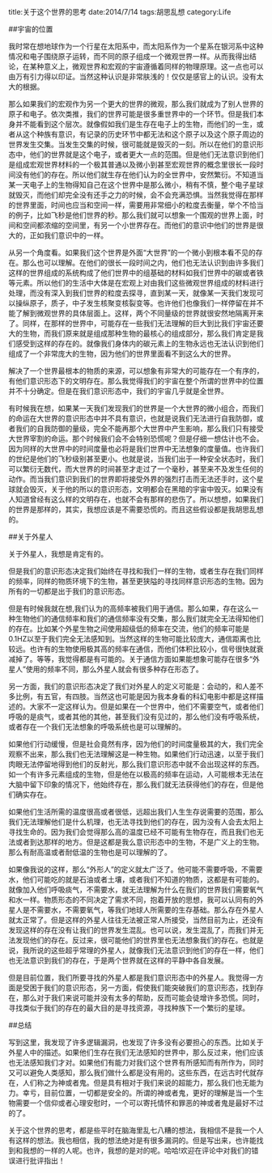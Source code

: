 title:关于这个世界的思考
date:2014/7/14
tags:胡思乱想
category:Life

##宇宙的位置
  
我时常在想地球作为一个行星在太阳系中，而太阳系作为一个星系在银河系中这种情况和电子围绕原子运转，而不同的原子组成一个微观世界一样。从而我得出结论，在某种意义上，微观世界和宏观的宇宙遵循着同样的物理原理。这一点也可以由万有引力得以印证。当然这种认识是非常肤浅的！仅仅是感官上的认识。没有太大的根据。

那么如果我们的宏观作为另一个更大的世界的微观，那么我们就成为了别人世界的原子和电子。依次类推，我们的世界可能是很多重世界中的一个环节。但是我们本身并不能看到这个层次。就像假如我们是生存在电子上的生物，而他们的一生，或者从这个种族有意识，有记录的历史环节中都无法和这个原子以及这个原子周边的世界发生交集。当发生交集的时候，很可能就是毁灭的一刻。所以在他们的意识形态中，他们的世界就是这个电子，或者更大一点的范围。但是他们无法意识到他们是组成宏观世界材料的一个极其普通以及微小到甚至宏观世界的概念里很长一段时间没有他们的存在。所以他们就生存在他们认为的全世界中，安然繁衍。不知道当某一天电子上的生物得知自己在这个世界中是那么微小，稍有不慎，整个电子星球就毁灭，而他们却完全没有还手之力的时候，会不会充满恐惧。当然我觉得在那样的世界里面，时间也应当和空间一样，需要用非常细小的粒度去衡量，举个不恰当的例子，比如飞秒是他们世界的秒。那么我们就可以想象一个围观的世界上面，时间和空间都浓缩的空间里，有另一个小世界存在。而他们的意识中他们的世界是很大的，正如我们意识中的一样。

从另一个角度看。如果我们这个世界是外面“大世界”的一个微小到根本看不见的存在。那么也可以理解。在他们的很长一段时间之内，他们也无法认识到由许多我们这样的世界组成的系统构成了他们世界中的组基础的材料如我们世界中的碳或者铁等元素。所以他们的生活中大体是在宏观上对由我们这些微观世界组成的材料进行处理，而没有深入到我们世界的粒度去探寻，直到某一天，就像某一天我们发现可以操纵原子，质子，中子发生核聚变核裂变等。也许他们也像我们一样停留在并不能了解到微观世界的具体层面上。这样，两个不同量级的世界就很安然地隔离开来了。同样，在那样的世界中，可能存在一些我们无法理解的巨大到比我们宇宙还要大的生物，而我们原来就是组成那种生物的最核心的组成部分，那么我们肯定是我们感受到这样的存在的。就像我们身体内的碳元素上的生物永远也无法认识到他们组成了一个非常庞大的生物，因为他们的世界里面看不到这么大的世界。

解决了一个世界最根本的物质的来源，可以想象有非常大的可能存在一个有序的，有他们意识形态下的文明存在。那么我觉得我们的宇宙在整个所谓的世界中的位置并不十分确定。但是在我们意识形态中，我们的宇宙几乎就是全世界。

有时候我在想，如果某一天我们发现我们的世界是一个大世界的微小组合，而我们的命运在大世界的意识形态中并不具有意识，也就是说我们无法进行自我防御，或者我们的自我防御的量级，完全不能再那个大世界中产生影响，那么我们只有接受大世界宰割的命运。那个时候我们会不会特别恐慌呢？但是仔细一想估计也不会。因为同样的大世界中的时间度量也必将是我们世界中无法想象的度量值。也许我们的世纪是他们的飞秒级别甚至更小。也就是说，当我们出于一种安全状态时，我们可以繁衍无数代，而大世界的时间甚至才走过了一个毫秒，甚至来不及发生任何的动作。而当我们意识到我们的世界即将接受外界的强烈打击而无法还手时，这个星球就会毁灭，关于他的所以的意识形态，文明都会在黑暗的宇宙中毁灭。如果没有人知道曾经有这么样的文明存在，也就不会有那样的悲伤了。所以想想，如果我们的世界是那样的，其实，我想应该是不需要恐慌的。而且这些假设都是我胡思乱想的。

##关于外星人

关于外星人，我想是肯定有的。

但是我们的意识形态决定我们始终在寻找和我们一样的生物，或者生存在我们同样的频率，同样的物质环境下的生物，甚至更狭隘的寻找同样意识形态的生物。因为所有的一切都是出于我们的意识形态。

但是有时候我就在想,我们认为的高频率被我们用于通信。那么如果，存在这么一种生物他们的通信频率和我们的通信频率没有交集，那么我们就完全无法得知他们的存在。比如某个外星生物之间使用超级低的频率在交流，他们的频率可能是0.1HZ以至于我们完全无法感知到。当然这样的生物可能比较庞大，通信距离也比较远。也许有的生物使用极其高的频率在通信，而他们体积比较小，信号很快就衰减掉了。等等，我觉得都是有可能的。关于通信方面如果能想象可能存在很多“外星人”使用的频率不同，那么外星人就会有很多种存在形态了。

另一方面，我们的意识形态决定了我们对外星人的定义可能是：会动的，和人差不多比例，有五官，有四肢。当然这也可能是因为我本身看的科幻电影中都是这样描述的。大家不一定这样认为。但是如果在一个世界中，他们不需要空气，或者他们呼吸的是痰气，或者其他的其他，甚至我们没有见过的，那么他们没有呼吸系统，或者存在一个我们无法想象的呼吸系统也是可以理解的。

如果他们行动缓慢，但是社会竟然有序，因为他们的时间度量极其的大，我们完全观察不出来，那么我们也无法理解这是一种生物。如果他们行动迅速，以至于我们肉眼无法停留地得到他们的反射光，那么我们意识形态中就不会出现这样的东西。如一个有许多元素组成的生物，但是他在以极高的频率在运动，人可能根本无法在大脑中留下印象的情况下，他始终存在，那么我们就无法获得他们的存在，但是他们确实存在。

如果他们生活所需的温度很高或者很低，远超出我们人生生存说需要的范围，那么我们无法理解他们是什么机理，也无法寻找到他们的存在，因为没有人会去太阳上寻找生命的。因为我们会觉得那么高的温度已经不可能有生物存在，而且我们也无法或者到达那样的地方。但是这都是我么意识形态中的生物，不是广义上的生物。那么有耐高温或者耐低温的生物也是可以理解的了。

如果像我说的这样，那么“外形人”的定义就太广泛了。他可能不需要呼吸，不需要水，他们可能吃的就是石油或者土壤，或者我们不知道的物质，这都是有可能的。就像加入他们呼吸痰气，不需要水，就无法理解为什么在我们的世界我们需要氧气和水一样。物质形态的不同决定了需求不同，抱着开放的思想，我可以认同有的外星人是不需要水，不需要氧气，等我们地球人所需要的生存基础。那么存在外星人就太正常了。但是这样的外星人往往无法被正常人所接受，当然目前为止，还没有发现这样的存在没有让我们的世界发生混乱。也可以说，发生混乱了，而我们并无法发现他们的存在。反过来，很可能他们的世界里也无法想象我们的存在。也就是说，我所说的这些超乎常理的外星人，就像我们无法意识到他们的存在一样，他们也无法意识到我们的存在，于是两个世界就在这样的平静中各自发展。

但是目前位置，我们所要寻找的外星人都是我们意识形态中的外星人。我觉得一方面是受困于我们的意识形态，另一方面，假使我们能突破我们的意识形态，找到存在，那么对于我们来说可能并没有太多的帮助，反而可能会徒增许多恐慌。同时，寻找类似于我们的存在的最大目的是寻找资源，寻找种族下一个繁衍的星球。

##总结

写到这里，我发现了许多逻辑漏洞，也发现了许多没有必要担心的东西。比如关于外星人中的描述。如果他们生存在我们无法感知的世界中，那么反过来，他们应该也无法感知我们才对。如果他们有能力对我们这个世界有所感知而有所作为，同时又可以避免人类感知，那么我们做什么都是没有用的。这些东西，在远古时代就存在，人们称之为神或者鬼。但是具有相对于我们来说的超能力，那么我们也无能为力。幸亏，目前位置，一切都是安全的。所谓的神或者鬼，更好的理解是当一个生物需要一个信仰或者心理安慰时，一个可以寄托情怀和罪恶的神或者鬼是最好不过的了。

关于这个世界的思考，都是些平时在脑海里乱七八糟的想法，我相信不是我一个人有这样的想法。我也相信，我的想法绝对是有很多漏洞的。但是写出来，也许能找到和我想的一样的人呢。也许，我想的是对的呢。哈哈!欢迎在评论中对我们的错误进行批评指出！
